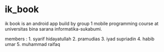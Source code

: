 # ik_book

ik book is an android app build by group 1 mobile programming course at universitas bina sarana informatika-sukabumi.

members :
    1. syarif hidayatullah
    2. pramudias
    3. iyad supriadin
    4. habib umar
    5. muhammad raifaq